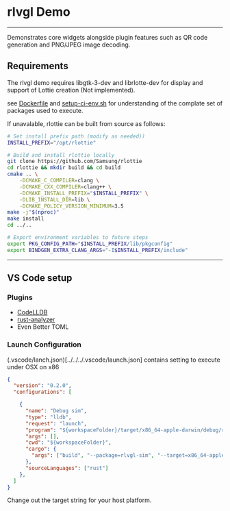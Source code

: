 # rlvgl Demo
---
Demonstrates core widgets alongside plugin features such as QR code generation
and PNG/JPEG image decoding.
## Requirements
The rlvgl demo requires libgtk-3-dev and librlotte-dev for display and support of Lottie creation (Not implemented).

see [Dockerfile](../../Dockerfile) and [setup-ci-env.sh](../../scripts/setup-ci-env.sh) for understanding of 
the complate set of packages used to execute.

If unavalable, rlottie can be built from source as follows:
```bash
# Set install prefix path (modify as needed))
INSTALL_PREFIX="/opt/rlottie"

# Build and install rlottie locally
git clone https://github.com/Samsung/rlottie
cd rlottie && mkdir build && cd build
cmake .. \
    -DCMAKE_C_COMPILER=clang \
    -DCMAKE_CXX_COMPILER=clang++ \
    -DCMAKE_INSTALL_PREFIX="$INSTALL_PREFIX" \
    -DLIB_INSTALL_DIR=lib \
    -DCMAKE_POLICY_VERSION_MINIMUM=3.5
make -j"$(nproc)"
make install
cd ../..

# Export environment variables to future steps
export PKG_CONFIG_PATH="$INSTALL_PREFIX/lib/pkgconfig"
export BINDGEN_EXTRA_CLANG_ARGS="-I$INSTALL_PREFIX/include"

```

---

## VS Code setup

### Plugins
- [CodeLLDB](https://github.com/vadimcn/codelldb)
- [rust-analyzer](https://rust-analyzer.github.io)
- Even Better TOML

### Launch Configuration
(.vscode/lanch.json)[../../../.vscode/launch.json] contains setting to execute under OSX on x86

```json
{
  "version": "0.2.0",
  "configurations": [

    {
      "name": "Debug sim",
      "type": "lldb",
      "request": "launch",
      "program": "${workspaceFolder}/target/x86_64-apple-darwin/debug/rlvgl-sim",
      "args": [],
      "cwd": "${workspaceFolder}",
      "cargo": {
        "args": ["build", "--package=rlvgl-sim", "--target=x86_64-apple-darwin"]
      },
      "sourceLanguages": ["rust"]
    },
  ]
}
```

Change out the target string for your host platform.
